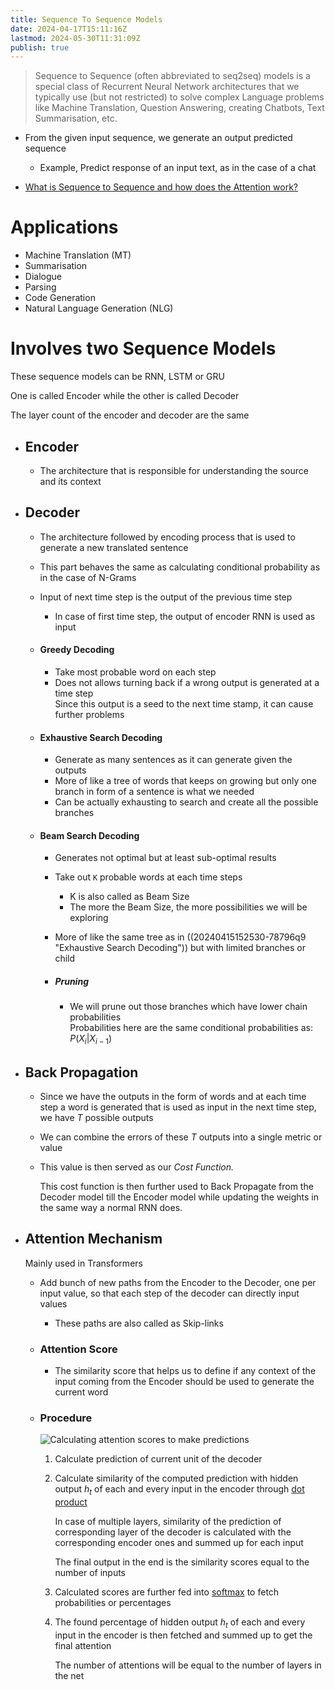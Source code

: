 ```yaml
---
title: Sequence To Sequence Models
date: 2024-04-17T15:11:16Z
lastmod: 2024-05-30T11:31:09Z
publish: true
---
```


> Sequence to Sequence (often abbreviated to seq2seq) models is a special class of Recurrent Neural Network architectures that we typically use (but not restricted) to solve complex Language problems like Machine Translation, Question Answering, creating Chatbots, Text Summarisation, etc.

* From the given input sequence, we generate an output predicted sequence

  * Example, Predict response of an input text, as in the case of a chat
* [What is Sequence to Sequence and how does the Attention work?](Seq2Seq-Attention.pdf)

# Applications

* Machine Translation (MT)
* Summarisation
* Dialogue
* Parsing
* Code Generation
* Natural Language Generation (NLG)

# Involves two Sequence Models

These sequence models can be RNN, LSTM or GRU

One is called Encoder while the other is called Decoder

The layer count of the encoder and decoder are the same

* ## Encoder

  * The architecture that is responsible for understanding the source and its context
* ## Decoder

  * The architecture followed by encoding process that is used to generate a new translated sentence
  * This part behaves the same as calculating conditional probability as in the case of  N-Grams
  * Input of next time step is the output of the previous time step

    * In case of first time step, the output of encoder RNN is used as input
  * #### Greedy Decoding

    * Take most probable word on each step
    * Does not allows turning back if a wrong output is generated at a time step  
      Since this output is a seed to the next time stamp, it can cause further problems
  * #### Exhaustive Search Decoding

    * Generate as many sentences as it can generate given the outputs
    * More of like a tree of words that keeps on growing but only one branch in form of a sentence is what we needed
    * Can be actually exhausting to search and create all the possible branches
  * #### Beam Search Decoding

    * Generates not optimal but at least sub-optimal results
    * Take out `K`​ probable words at each time steps

      * K is also called as Beam Size
      * The more the Beam Size, the more possibilities we will be exploring
    * More of like the same tree as in ((20240415152530-78796q9 "Exhaustive Search Decoding")) but with limited branches or child
    * ##### Pruning

      * We will prune out those branches which have lower chain probabilities  
        Probabilities here are the same conditional probabilities as: $P(X_i|X_{i-1})$
* ## Back Propagation

  * Since we have the outputs in the form of words and at each time step a word is generated that is used as input in the next time step, we have $T$ possible outputs
  * We can combine the errors of these $T$ outputs into a single metric or value
  * This value is then served as our *Cost Function.*

    This cost function is then further used to Back Propagate from the Decoder model till the Encoder model while updating the weights in the same way a normal RNN does.
* ## Attention Mechanism

  Mainly used in Transformers

  * Add bunch of new paths from the Encoder to the Decoder, one per input value, so that each step of the decoder can directly input values

    * These paths are also called as Skip-links
  * ### Attention Score

    * The similarity score that helps us to define if any context of the input coming from the Encoder should be used to generate the current word
  * ### Procedure

    ​![](Seq2Seq-Attention.pdf-P35-20240428180603-88ienrt.png "Calculating attention scores to make predictions")​

    1. Calculate prediction of current unit of the decoder
    2. Calculate similarity of the computed prediction with hidden output $h_t$ of each and every input in the encoder through <u>dot product</u>

        In case of multiple layers, similarity of the prediction of corresponding layer of the decoder is calculated with the corresponding encoder ones and summed up for each input

        The final output in the end is the similarity scores equal to the number of inputs
    3. Calculated scores are further fed into <u>softmax</u> to fetch probabilities or percentages
    4. The found percentage of hidden output $h_t$ of each and every input in the encoder is then fetched and summed up to get the final attention

        The number of attentions will be equal to the number of layers in the net
